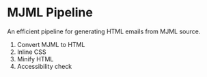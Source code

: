 # MJML Pipeline

An efficient pipeline for generating HTML emails from MJML source.

1. Convert MJML to HTML
2. Inline CSS
3. Minify HTML
4. Accessibility check

